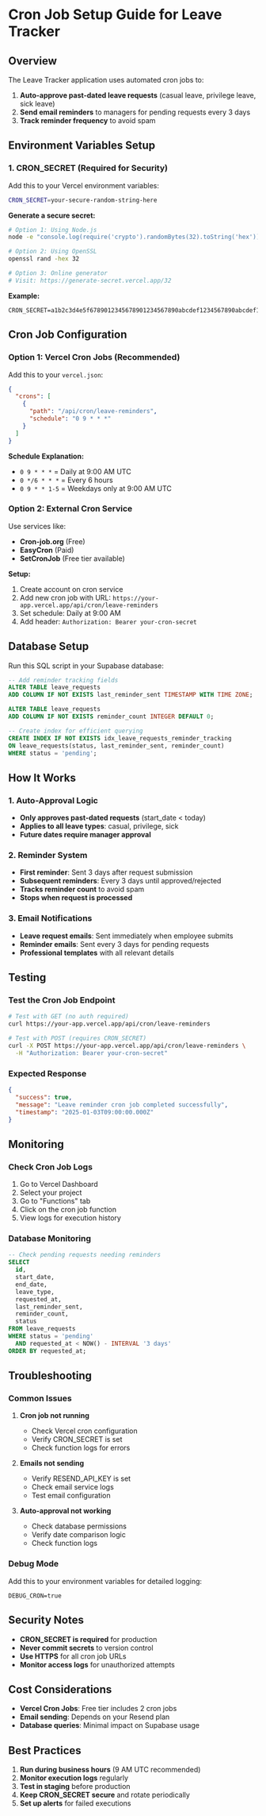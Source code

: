 # Cron Job Setup Guide for Leave Tracker

## Overview
The Leave Tracker application uses automated cron jobs to:
1. **Auto-approve past-dated leave requests** (casual leave, privilege leave, sick leave)
2. **Send email reminders** to managers for pending requests every 3 days
3. **Track reminder frequency** to avoid spam

## Environment Variables Setup

### 1. CRON_SECRET (Required for Security)
Add this to your Vercel environment variables:

```bash
CRON_SECRET=your-secure-random-string-here
```

**Generate a secure secret:**
```bash
# Option 1: Using Node.js
node -e "console.log(require('crypto').randomBytes(32).toString('hex'))"

# Option 2: Using OpenSSL
openssl rand -hex 32

# Option 3: Online generator
# Visit: https://generate-secret.vercel.app/32
```

**Example:**
```
CRON_SECRET=a1b2c3d4e5f6789012345678901234567890abcdef1234567890abcdef123456
```

## Cron Job Configuration

### Option 1: Vercel Cron Jobs (Recommended)
Add this to your `vercel.json`:

```json
{
  "crons": [
    {
      "path": "/api/cron/leave-reminders",
      "schedule": "0 9 * * *"
    }
  ]
}
```

**Schedule Explanation:**
- `0 9 * * *` = Daily at 9:00 AM UTC
- `0 */6 * * *` = Every 6 hours
- `0 9 * * 1-5` = Weekdays only at 9:00 AM UTC

### Option 2: External Cron Service
Use services like:
- **Cron-job.org** (Free)
- **EasyCron** (Paid)
- **SetCronJob** (Free tier available)

**Setup:**
1. Create account on cron service
2. Add new cron job with URL: `https://your-app.vercel.app/api/cron/leave-reminders`
3. Set schedule: Daily at 9:00 AM
4. Add header: `Authorization: Bearer your-cron-secret`

## Database Setup

Run this SQL script in your Supabase database:

```sql
-- Add reminder tracking fields
ALTER TABLE leave_requests 
ADD COLUMN IF NOT EXISTS last_reminder_sent TIMESTAMP WITH TIME ZONE;

ALTER TABLE leave_requests 
ADD COLUMN IF NOT EXISTS reminder_count INTEGER DEFAULT 0;

-- Create index for efficient querying
CREATE INDEX IF NOT EXISTS idx_leave_requests_reminder_tracking 
ON leave_requests(status, last_reminder_sent, reminder_count) 
WHERE status = 'pending';
```

## How It Works

### 1. Auto-Approval Logic
- **Only approves past-dated requests** (start_date < today)
- **Applies to all leave types**: casual, privilege, sick
- **Future dates require manager approval**

### 2. Reminder System
- **First reminder**: Sent 3 days after request submission
- **Subsequent reminders**: Every 3 days until approved/rejected
- **Tracks reminder count** to avoid spam
- **Stops when request is processed**

### 3. Email Notifications
- **Leave request emails**: Sent immediately when employee submits
- **Reminder emails**: Sent every 3 days for pending requests
- **Professional templates** with all relevant details

## Testing

### Test the Cron Job Endpoint
```bash
# Test with GET (no auth required)
curl https://your-app.vercel.app/api/cron/leave-reminders

# Test with POST (requires CRON_SECRET)
curl -X POST https://your-app.vercel.app/api/cron/leave-reminders \
  -H "Authorization: Bearer your-cron-secret"
```

### Expected Response
```json
{
  "success": true,
  "message": "Leave reminder cron job completed successfully",
  "timestamp": "2025-01-03T09:00:00.000Z"
}
```

## Monitoring

### Check Cron Job Logs
1. Go to Vercel Dashboard
2. Select your project
3. Go to "Functions" tab
4. Click on the cron job function
5. View logs for execution history

### Database Monitoring
```sql
-- Check pending requests needing reminders
SELECT 
  id,
  start_date,
  end_date,
  leave_type,
  requested_at,
  last_reminder_sent,
  reminder_count,
  status
FROM leave_requests 
WHERE status = 'pending' 
  AND requested_at < NOW() - INTERVAL '3 days'
ORDER BY requested_at;
```

## Troubleshooting

### Common Issues

1. **Cron job not running**
   - Check Vercel cron configuration
   - Verify CRON_SECRET is set
   - Check function logs for errors

2. **Emails not sending**
   - Verify RESEND_API_KEY is set
   - Check email service logs
   - Test email configuration

3. **Auto-approval not working**
   - Check database permissions
   - Verify date comparison logic
   - Check function logs

### Debug Mode
Add this to your environment variables for detailed logging:
```
DEBUG_CRON=true
```

## Security Notes

- **CRON_SECRET is required** for production
- **Never commit secrets** to version control
- **Use HTTPS** for all cron job URLs
- **Monitor access logs** for unauthorized attempts

## Cost Considerations

- **Vercel Cron Jobs**: Free tier includes 2 cron jobs
- **Email sending**: Depends on your Resend plan
- **Database queries**: Minimal impact on Supabase usage

## Best Practices

1. **Run during business hours** (9 AM UTC recommended)
2. **Monitor execution logs** regularly
3. **Test in staging** before production
4. **Keep CRON_SECRET secure** and rotate periodically
5. **Set up alerts** for failed executions
